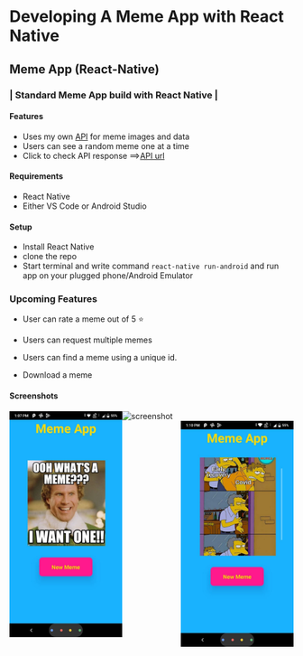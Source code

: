 # Developing A Meme App with React Native

## Meme App (React-Native)

### | Standard Meme App build with React Native |

#### Features

- Uses my own [API](https://github.com/amolchourasia27/Memes-Api) for meme images and data
- Users can see a random meme one at a time
- Click to check API response ==>[API url](https://custom-meme-api.herokuapp.com/posts)

#### Requirements

- React Native
- Either VS Code or Android Studio

#### Setup

- Install React Native
- clone the repo
- Start terminal and write command `react-native run-android` and run app on your plugged phone/Android Emulator

<!-- ### Download apk

[APK Download](https://drive.google.com/file/d/111ZRxocVd1Bm2pRbjBlHjFJ_Fb-3hQMf/view?usp=sharing) **Google drive link** -->

### Upcoming Features

- User can rate a meme out of 5 ⭐

- Users can request multiple memes

- Users can find a meme using a unique id.

- Download a meme

#### Screenshots

<Span>
<img align="left" alt="screenshot" width="200" src='https://raw.githubusercontent.com/amolchourasia27/Meme-App---reactNative/main/readmeImageAssets/ScreeShot1.jpg'>

<img align="left" alt="screenshot" width="200" src='https://github.com/amolchourasia27/Meme-App---reactNative/blob/main/readmeImageAssets/ezgif.com-gif-maker%20(1).gif?raw=true'>

<img align="right" alt="screenshot" width="200" src='https://raw.githubusercontent.com/amolchourasia27/Meme-App---reactNative/main/readmeImageAssets/ScreeShot2.jpg'>
</Spam>
